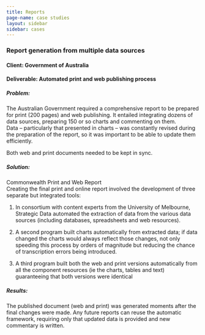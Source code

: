 ```yaml
---
title: Reports
page-name: case studies
layout: sidebar
sidebar: cases
---
```

### Report generation from multiple data sources

#### Client: Government of Australia

#### Deliverable: Automated print and web publishing process

##### Problem:

  The Australian Government required a comprehensive report to be prepared for
  print (200 pages) and web publishing. It entailed integrating dozens of data
  sources, preparing 150 or so charts and commenting on them.<br> Data –
  particularly that presented in charts – was constantly revised during the
  preparation of the report, so it was important to be able to update them
  efficiently.


Both web and print documents needed to be kept in sync.

##### Solution:

Commonwealth Print and Web Report<br>Creating the final print and online report
involved the development of three separate but integrated tools:

1. In consortium with content experts from the University of Melbourne,
   Strategic Data automated the extraction of data from the various data sources
   (including databases, spreadsheets and web resources).

1. A second program built charts automatically from extracted data; if data
   changed the charts would always reflect those changes, not only speeding this
   process by orders of magnitude but reducing the chance of transcription errors
   being introduced.

1. A third program built both the web and print versions automatically from all
   the component resources (ie the charts, tables and text) guaranteeing that both
   versions were identical

##### Results:

The published document (web and print) was generated moments after the final
changes were made. Any future reports can reuse the automatic framework,
requiring only that updated data is provided and new commentary is written.
